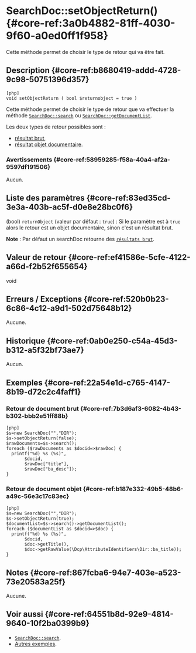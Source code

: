 # SearchDoc::setObjectReturn() {#core-ref:3a0b4882-81ff-4030-9f60-a0ed0ff1f958}

<div class="short-description">
Cette méthode permet de choisir le type de retour qui va être fait.
</div>


## Description {#core-ref:b8680419-addd-4728-9c98-50751396d357}

    [php]
    void setObjectReturn ( bool $returnobject = true )

Cette méthode permet de choisir le type de retour que va effectuer la méthode
[`SearchDoc::search`][search] ou [`SearchDoc::getDocumentList`][documentList].

Les deux types de retour possibles sont :

* [résultat brut][resultatBrut],
* [résultat objet documentaire][resultatDocumentaire].

### Avertissements {#core-ref:58959285-f58a-40a4-af2a-9597df191506}

Aucun.

## Liste des paramètres {#core-ref:83ed35cd-3e3a-403b-ac5f-d0e8e28bc0f6}

(bool) `returnObject` (valeur par défaut : `true`)
:   Si le paramètre est à `true` alors le retour est un objet documentaire,
 sinon c'est un résultat brut.

**Note** : Par défaut un searchDoc retourne des [`résultats brut`][resultatBrut].


## Valeur de retour {#core-ref:ef41586e-5cfe-4122-a66d-f2b52f655654}

void

## Erreurs / Exceptions {#core-ref:520b0b23-6c86-4c12-a9d1-502d75648b12}

Aucune.

## Historique {#core-ref:0ab0e250-c54a-45d3-b312-a5f32bf73ae7}

Aucun.

## Exemples {#core-ref:22a54e1d-c765-4147-8b19-d72c2c4faff1}

### Retour de document brut {#core-ref:7b3d6af3-6082-4b43-b302-bbb2e51ff88b}

    [php]
    $s=new SearchDoc("","DIR");
    $s->setObjectReturn(false);
    $rawDocuments=$s->search();
    foreach ($rawDocuments as $docid=>$rawDoc) {
      printf("%d) %s (%s)", 
           $docid,
           $rawDoc["title"],
           $rawDoc["ba_desc"]);
    }


### Retour de document objet {#core-ref:b187e332-49b5-48b6-a49c-56e3c17c83ec}

    [php]
    $s=new SearchDoc("","DIR");
    $s->setObjectReturn(true);
    $documentList=$s->search()->getDocumentList();
    foreach ($documentList as $docid=>$doc) {
      printf("%d) %s (%s)", 
           $docid,
           $doc->getTitle(),
           $doc->getRawValue(\Dcp\AttributeIdentifiers\Dir::ba_title));
    }


## Notes {#core-ref:867fcba6-94e7-403e-a523-73e20583a25f}

Aucune.

## Voir aussi {#core-ref:64551b8d-92e9-4814-9640-10f2ba0399b9}

*   [`SearchDoc::search`][search].
*   [Autres exemples][advancedExemple].

<!-- links -->

[resultatBrut]:             #core-ref:4c508940-f5a0-40ee-a942-6372a95d112e
[resultatDocumentaire]:     #core-ref:84a293c0-0ea6-428c-8da6-f8cc46980d5b
[search]:                   #core-ref:6f5cc024-66e4-429e-9071-67d4523a8e08
[reset]:                    #core-ref:39efa6f3-4d70-452c-b14b-891adca3a56d
[documentList]:             #core-ref:8f0824fa-eed6-4170-b52d-d3dc7c5cb9c1
[advancedExemple]:          #core-ref:d0a89548-a743-4dfc-bf43-49192ef1b6a8
[usecollection]:            #core-ref:881c9fcb-81c2-45af-b89f-70be3a7f24b7